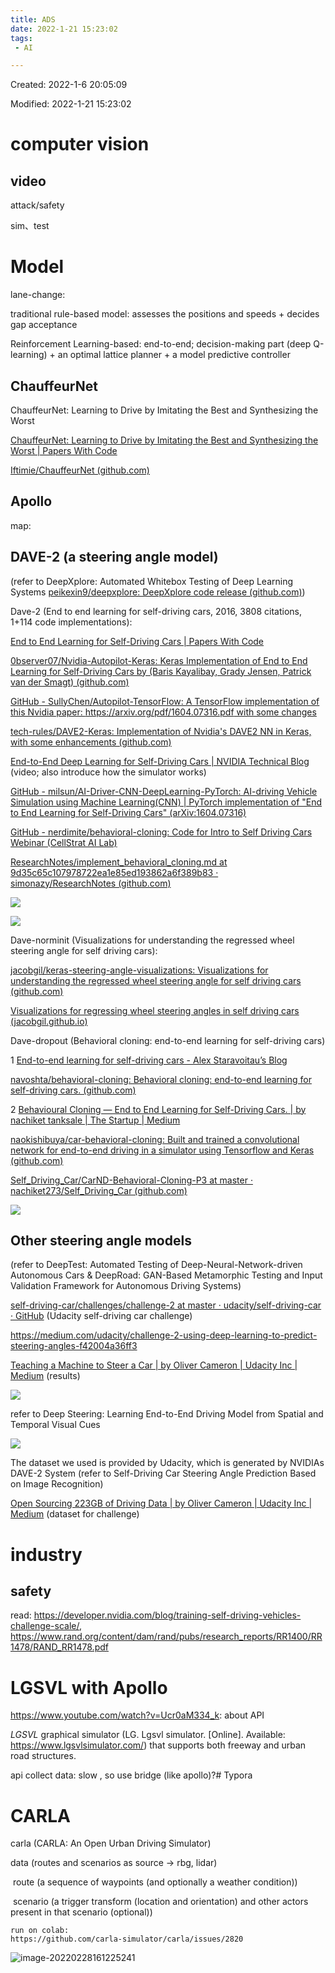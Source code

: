 ```yaml
---
title: ADS
date: 2022-1-21 15:23:02
tags:
 - AI

---
```


Created: 2022-1-6 20:05:09

Modified: 2022-1-21 15:23:02

<!--more-->

# computer vision

## video

attack/safety

sim、test

# Model

lane-change: 

traditional rule-based model: assesses the positions and speeds + decides gap acceptance

Reinforcement Learning-based: end-to-end; decision-making part (deep Q-learning) +  an optimal lattice planner + a model predictive controller

## ChauffeurNet

ChauffeurNet: Learning to Drive by Imitating the Best and Synthesizing the Worst

[ChauffeurNet: Learning to Drive by Imitating the Best and Synthesizing the Worst | Papers With Code](https://paperswithcode.com/paper/chauffeurnet-learning-to-drive-by-imitating)

[Iftimie/ChauffeurNet (github.com)](https://github.com/Iftimie/ChauffeurNet)

## Apollo

map:

## DAVE-2 (a steering angle model)

(refer to DeepXplore: Automated Whitebox Testing of Deep Learning Systems [peikexin9/deepxplore: DeepXplore code release (github.com)](https://github.com/peikexin9/deepxplore))

Dave-2 (End to end learning for self-driving cars, 2016, 3808 citations, 1+114 code implementations):

[End to End Learning for Self-Driving Cars | Papers With Code](https://paperswithcode.com/paper/end-to-end-learning-for-self-driving-cars)

[0bserver07/Nvidia-Autopilot-Keras: Keras Implementation of End to End Learning for Self-Driving Cars by (Baris Kayalibay, Grady Jensen, Patrick van der Smagt) (github.com)](https://github.com/0bserver07/Nvidia-Autopilot-Keras)

[GitHub - SullyChen/Autopilot-TensorFlow: A TensorFlow implementation of this Nvidia paper: https://arxiv.org/pdf/1604.07316.pdf with some changes](https://github.com/SullyChen/Autopilot-TensorFlow)

[tech-rules/DAVE2-Keras: Implementation of Nvidia's DAVE2 NN in Keras, with some enhancements (github.com)](https://github.com/tech-rules/DAVE2-Keras)

[End-to-End Deep Learning for Self-Driving Cars | NVIDIA Technical Blog](https://developer.nvidia.com/blog/deep-learning-self-driving-cars/) (video; also introduce how the simulator works)

[GitHub - milsun/AI-Driver-CNN-DeepLearning-PyTorch: AI-driving Vehicle Simulation using Machine Learning(CNN) | PyTorch implementation of &quot;End to End Learning for Self-Driving Cars&quot; (arXiv:1604.07316)](https://github.com/milsun/AI-Driver-CNN-DeepLearning-PyTorch)

[GitHub - nerdimite/behavioral-cloning: Code for Intro to Self Driving Cars Webinar (CellStrat AI Lab)](https://github.com/nerdimite/behavioral-cloning)

[ResearchNotes/implement_behavioral_cloning.md at 9d35c65c107978722ea1e85ed193862a6f389b83 · simonazy/ResearchNotes (github.com)](https://github.com/simonazy/ResearchNotes/blob/9d35c65c107978722ea1e85ed193862a6f389b83/CARLA/implement_behavioral_cloning.md)

![](ADS_Pic/2022-11-22-01-59-13-image.png)

![](ADS_Pic/2022-11-22-02-18-43-image.png)

Dave-norminit (Visualizations for understanding the regressed wheel steering angle for self driving cars):

[jacobgil/keras-steering-angle-visualizations: Visualizations for understanding the regressed wheel steering angle for self driving cars (github.com)](https://github.com/jacobgil/keras-steering-angle-visualizations)

[Visualizations for regressing wheel steering angles in self driving cars (jacobgil.github.io)](https://jacobgil.github.io/deeplearning/vehicle-steering-angle-visualizations)

Dave-dropout (Behavioral cloning: end-to-end learning for self-driving cars)

1 [End-to-end learning for self-driving cars - Alex Staravoitau’s Blog](https://navoshta.com/end-to-end-deep-learning/)

[navoshta/behavioral-cloning: Behavioral cloning: end-to-end learning for self-driving cars. (github.com)](https://github.com/navoshta/behavioral-cloning)

2 [Behavioural Cloning — End to End Learning for Self-Driving Cars. | by nachiket tanksale | The Startup | Medium](https://medium.com/swlh/behavioural-cloning-end-to-end-learning-for-self-driving-cars-50b959708e59)

[naokishibuya/car-behavioral-cloning: Built and trained a convolutional network for end-to-end driving in a simulator using Tensorflow and Keras (github.com)](https://github.com/naokishibuya/car-behavioral-cloning)

[Self_Driving_Car/CarND-Behavioral-Cloning-P3 at master · nachiket273/Self_Driving_Car (github.com)](https://github.com/nachiket273/Self_Driving_Car/tree/master/CarND-Behavioral-Cloning-P3)

![](ADS_Pic/2022-11-22-02-22-24-image.png)

## Other steering angle models

(refer to DeepTest: Automated Testing of Deep-Neural-Network-driven Autonomous Cars & DeepRoad: GAN-Based Metamorphic Testing and Input Validation Framework for Autonomous Driving Systems)

[self-driving-car/challenges/challenge-2 at master · udacity/self-driving-car · GitHub](https://github.com/udacity/self-driving-car/tree/master/challenges/challenge-2) (Udacity self-driving car challenge)

https://medium.com/udacity/challenge-2-using-deep-learning-to-predict-steering-angles-f42004a36ff3

[Teaching a Machine to Steer a Car | by Oliver Cameron | Udacity Inc | Medium](https://medium.com/udacity/teaching-a-machine-to-steer-a-car-d73217f2492c) (results)

![](ADS_Pic/2022-11-22-01-36-56-image.png)

refer to Deep Steering: Learning End-to-End Driving Model from Spatial and Temporal Visual Cues

![](ADS_Pic/2022-11-22-01-40-11-image.png)

The dataset we used is provided by Udacity, which is generated by NVIDIAs DAVE-2 System (refer to Self-Driving Car Steering Angle Prediction Based on Image Recognition)

[Open Sourcing 223GB of Driving Data | by Oliver Cameron | Udacity Inc | Medium](https://medium.com/udacity/open-sourcing-223gb-of-mountain-view-driving-data-f6b5593fbfa5#.50xu5fkz9) (dataset for challenge)

# industry

## safety

read: https://developer.nvidia.com/blog/training-self-driving-vehicles-challenge-scale/, https://www.rand.org/content/dam/rand/pubs/research_reports/RR1400/RR1478/RAND_RR1478.pdf

# LGSVL with  Apollo

https://www.youtube.com/watch?v=Ucr0aM334_k: about API

*LGSVL* graphical simulator (LG. Lgsvl simulator. [Online]. Available: https://www.lgsvlsimulator.com/) that supports both freeway and urban road structures.

api collect data: slow , so use bridge (like apollo)?# Typora

# CARLA

carla (CARLA: An Open Urban Driving Simulator)

data (routes and scenarios as source -> rbg, lidar) 

​    route (a sequence of waypoints (and optionally a weather condition))

​    scenario (a trigger transform (location and orientation) and other actors present in that scenario (optional))

```
run on colab:
https://github.com/carla-simulator/carla/issues/2820
```

![image-20220228161225241](ADS/image-20220228161225241.png)
